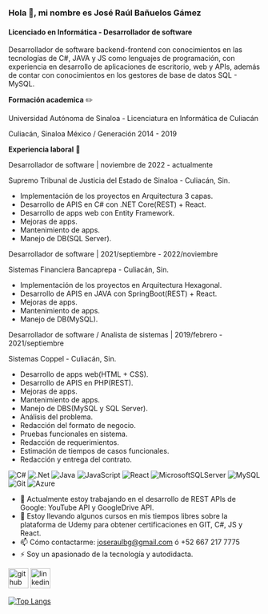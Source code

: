 ### Hola 👋, mi nombre es José Raúl Bañuelos Gámez
#### Licenciado en Informática - Desarrollador de software
Desarrollador de software backend-frontend con conocimientos en las tecnologías de C#, JAVA y JS como lenguajes de programación, con experiencia en desarrollo de aplicaciones de escritorio, web y APIs, además de contar con conocimientos en los gestores de base de datos SQL - MySQL.

**Formación academica** ✏️

Universidad Autónoma de Sinaloa - Licenciatura en Informática de Culiacán

Culiacán, Sinaloa México / Generación 2014 - 2019


**Experiencia laboral** 💼

Desarrollador de software | noviembre de 2022 - actualmente

Supremo Tribunal de Justicia del Estado de Sinaloa - Culiacán, Sin.
- Implementación de los proyectos en Arquitectura 3 capas.
- Desarrollo de APIS en C# con .NET Core(REST) + React.
- Desarrollo de apps web con Entity Framework.
- Mejoras de apps.
- Mantenimiento de apps.
- Manejo de DB(SQL Server).

Desarrollador de software | 2021/septiembre - 2022/noviembre

Sistemas Financiera Bancaprepa - Culiacán, Sin.
- Implementación de los proyectos en Arquitectura Hexagonal.
- Desarrollo de APIS en JAVA con SpringBoot(REST) + React.
- Mejoras de apps.
- Mantenimiento de apps.
- Manejo de DB(MySQL).

Desarrollador de software / Analista de sistemas | 2019/febrero - 2021/septiembre

Sistemas Coppel - Culiacán, Sin.
- Desarrollo de apps web(HTML + CSS).
- Desarrollo de APIS en PHP(REST).
- Mejoras de apps.
- Mantenimiento de apps.
- Manejo de DBS(MySQL y SQL Server).
- Análisis del problema.
- Redacción del formato de negocio.
- Pruebas funcionales en sistema.
- Redacción de requerimientos.
- Estimación de tiempos de casos funcionales.
- Redacción y entrega del contrato.


![C#](https://img.shields.io/badge/c%23-%23239120.svg?style=for-the-badge&logo=csharp&logoColor=white) ![.Net](https://img.shields.io/badge/.NET-5C2D91?style=for-the-badge&logo=.net&logoColor=white) ![Java](https://img.shields.io/badge/java-%23ED8B00.svg?style=for-the-badge&logo=openjdk&logoColor=white) ![JavaScript](https://img.shields.io/badge/javascript-%23323330.svg?style=for-the-badge&logo=javascript&logoColor=%23F7DF1E) ![React](https://img.shields.io/badge/react-%2320232a.svg?style=for-the-badge&logo=react&logoColor=%2361DAFB) ![MicrosoftSQLServer](https://img.shields.io/badge/Microsoft%20SQL%20Server-CC2927?style=for-the-badge&logo=microsoft%20sql%20server&logoColor=white) ![MySQL](https://img.shields.io/badge/mysql-4479A1.svg?style=for-the-badge&logo=mysql&logoColor=white) ![Git](https://img.shields.io/badge/git-%23F05033.svg?style=for-the-badge&logo=git&logoColor=white) ![Azure](https://img.shields.io/badge/azure-%230072C6.svg?style=for-the-badge&logo=microsoftazure&logoColor=white)

- 🔭 Actualmente estoy trabajando en el desarrollo de REST APIs de Google: YouTube API y GoogleDrive API.
- 🌱 Estoy llevando algunos cursos en mis tiempos libres sobre la plataforma de Udemy para obtener certificaciones en GIT, C#, JS y React. 
- 📫 Cómo contactarme: joseraulbg@gmail.com ó +52 667 217 7775
- ⚡ Soy un apasionado de la tecnología y autodidacta.


[<img src='https://cdn.jsdelivr.net/npm/simple-icons@3.0.1/icons/github.svg' alt='github' height='40'>](https://github.com/joseraulbg07)  [<img src='https://cdn.jsdelivr.net/npm/simple-icons@3.0.1/icons/linkedin.svg' alt='linkedin' height='40'>](https://www.linkedin.com/in/www.linkedin.com/in/josé-raúl-bañuelos-gámez-8b2b78196/)  

[![Top Langs](https://github-readme-stats.vercel.app/api/top-langs/?username=joseraulbg07)](https://github.com/anuraghazra/github-readme-stats)

